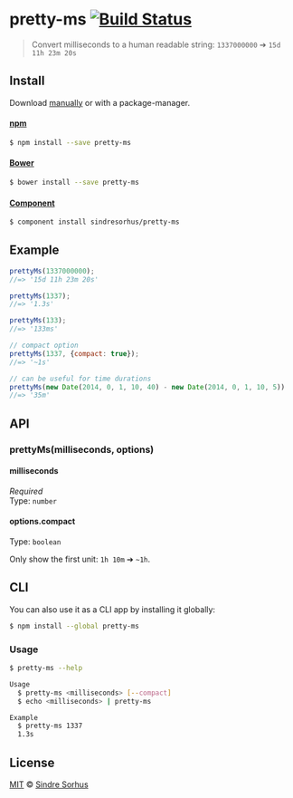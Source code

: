 # pretty-ms [![Build Status](https://travis-ci.org/sindresorhus/pretty-ms.svg?branch=master)](https://travis-ci.org/sindresorhus/pretty-ms)

> Convert milliseconds to a human readable string: `1337000000` ➔ `15d 11h 23m 20s`


## Install

Download [manually](https://github.com/sindresorhus/pretty-ms/releases) or with a package-manager.

#### [npm](https://npmjs.org/package/pretty-ms)

```bash
$ npm install --save pretty-ms
```

#### [Bower](http://bower.io)

```bash
$ bower install --save pretty-ms
```

#### [Component](https://github.com/component/component)

```bash
$ component install sindresorhus/pretty-ms
```


## Example

```js
prettyMs(1337000000);
//=> '15d 11h 23m 20s'

prettyMs(1337);
//=> '1.3s'

prettyMs(133);
//=> '133ms'

// compact option
prettyMs(1337, {compact: true});
//=> '~1s'

// can be useful for time durations
prettyMs(new Date(2014, 0, 1, 10, 40) - new Date(2014, 0, 1, 10, 5))
//=> '35m'
```


## API

### prettyMs(milliseconds, options)

#### milliseconds

*Required*  
Type: `number`

#### options.compact

Type: `boolean`

Only show the first unit: `1h 10m` ➔ `~1h`.


## CLI

You can also use it as a CLI app by installing it globally:

```bash
$ npm install --global pretty-ms
```

### Usage

```bash
$ pretty-ms --help

Usage
  $ pretty-ms <milliseconds> [--compact]
  $ echo <milliseconds> | pretty-ms

Example
  $ pretty-ms 1337
  1.3s
```


## License

[MIT](http://opensource.org/licenses/MIT) © [Sindre Sorhus](http://sindresorhus.com)
